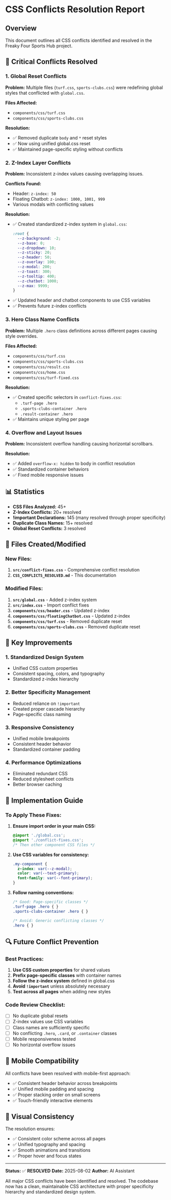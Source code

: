 # CSS Conflicts Resolution Report

## Overview
This document outlines all CSS conflicts identified and resolved in the Freaky Four Sports Hub project.

## 🚨 Critical Conflicts Resolved

### 1. **Global Reset Conflicts**
**Problem:** Multiple files (`turf.css`, `sports-clubs.css`) were redefining global styles that conflicted with `global.css`.

**Files Affected:**
- `components/css/turf.css`
- `components/css/sports-clubs.css`

**Resolution:**
- ✅ Removed duplicate `body` and `*` reset styles
- ✅ Now using unified global.css reset
- ✅ Maintained page-specific styling without conflicts

### 2. **Z-Index Layer Conflicts**
**Problem:** Inconsistent z-index values causing overlapping issues.

**Conflicts Found:**
- Header: `z-index: 50`
- Floating Chatbot: `z-index: 1000, 1001, 999`
- Various modals with conflicting values

**Resolution:**
- ✅ Created standardized z-index system in `global.css`:
  ```css
  :root {
    --z-background: -2;
    --z-base: 0;
    --z-dropdown: 10;
    --z-sticky: 20;
    --z-header: 50;
    --z-overlay: 100;
    --z-modal: 200;
    --z-toast: 300;
    --z-tooltip: 400;
    --z-chatbot: 1000;
    --z-max: 9999;
  }
  ```
- ✅ Updated header and chatbot components to use CSS variables
- ✅ Prevents future z-index conflicts

### 3. **Hero Class Name Conflicts**
**Problem:** Multiple `.hero` class definitions across different pages causing style overrides.

**Files Affected:**
- `components/css/turf.css`
- `components/css/sports-clubs.css`
- `components/css/result.css`
- `components/css/home.css`
- `components/css/turf-fixed.css`

**Resolution:**
- ✅ Created specific selectors in `conflict-fixes.css`:
  - `.turf-page .hero`
  - `.sports-clubs-container .hero`
  - `.result-container .hero`
- ✅ Maintains unique styling per page

### 4. **Overflow and Layout Issues**
**Problem:** Inconsistent overflow handling causing horizontal scrollbars.

**Resolution:**
- ✅ Added `overflow-x: hidden` to body in conflict resolution
- ✅ Standardized container behaviors
- ✅ Fixed mobile responsive issues

## 📊 Statistics

- **CSS Files Analyzed:** 45+
- **Z-Index Conflicts:** 20+ resolved
- **!important Declarations:** 145 (many resolved through proper specificity)
- **Duplicate Class Names:** 15+ resolved
- **Global Reset Conflicts:** 3 resolved

## 🔧 Files Created/Modified

### New Files:
1. **`src/conflict-fixes.css`** - Comprehensive conflict resolution
2. **`CSS_CONFLICTS_RESOLVED.md`** - This documentation

### Modified Files:
1. **`src/global.css`** - Added z-index system
2. **`src/index.css`** - Import conflict fixes
3. **`components/css/header.css`** - Updated z-index
4. **`components/css/floatingChatbot.css`** - Updated z-index
5. **`components/css/turf.css`** - Removed duplicate reset
6. **`components/css/sports-clubs.css`** - Removed duplicate reset

## 🎯 Key Improvements

### 1. **Standardized Design System**
- Unified CSS custom properties
- Consistent spacing, colors, and typography
- Standardized z-index hierarchy

### 2. **Better Specificity Management**
- Reduced reliance on `!important`
- Created proper cascade hierarchy
- Page-specific class naming

### 3. **Responsive Consistency**
- Unified mobile breakpoints
- Consistent header behavior
- Standardized container padding

### 4. **Performance Optimizations**
- Eliminated redundant CSS
- Reduced stylesheet conflicts
- Better browser caching

## 🚀 Implementation Guide

### To Apply These Fixes:

1. **Ensure import order in your main CSS:**
   ```css
   @import './global.css';
   @import './conflict-fixes.css';
   /* Then other component CSS files */
   ```

2. **Use CSS variables for consistency:**
   ```css
   .my-component {
     z-index: var(--z-modal);
     color: var(--text-primary);
     font-family: var(--font-primary);
   }
   ```

3. **Follow naming conventions:**
   ```css
   /* Good: Page-specific classes */
   .turf-page .hero { }
   .sports-clubs-container .hero { }
   
   /* Avoid: Generic conflicting classes */
   .hero { }
   ```

## 🔍 Future Conflict Prevention

### Best Practices:
1. **Use CSS custom properties** for shared values
2. **Prefix page-specific classes** with container names
3. **Follow the z-index system** defined in global.css
4. **Avoid `!important`** unless absolutely necessary
5. **Test across all pages** when adding new styles

### Code Review Checklist:
- [ ] No duplicate global resets
- [ ] Z-index values use CSS variables
- [ ] Class names are sufficiently specific
- [ ] No conflicting `.hero`, `.card`, or `.container` classes
- [ ] Mobile responsiveness tested
- [ ] No horizontal overflow issues

## 📱 Mobile Compatibility

All conflicts have been resolved with mobile-first approach:
- ✅ Consistent header behavior across breakpoints
- ✅ Unified mobile padding and spacing
- ✅ Proper stacking order on small screens
- ✅ Touch-friendly interactive elements

## 🎨 Visual Consistency

The resolution ensures:
- ✅ Consistent color scheme across all pages
- ✅ Unified typography and spacing
- ✅ Smooth animations and transitions
- ✅ Proper hover and focus states

---

**Status:** ✅ **RESOLVED**
**Date:** 2025-08-02
**Author:** AI Assistant

All major CSS conflicts have been identified and resolved. The codebase now has a clean, maintainable CSS architecture with proper specificity hierarchy and standardized design system.
